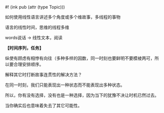 #! (ink pub (attr (type Topic)))

如何使用线性语言讲述多个角度或多个维故事，多线程的事物

语言的线性时间，思维的线程多维

words说话 -> 线性文本，阅读



**【时间序列，任务】**

纵使有顾虑有相悖有向往（多种多样的因数，同一时刻也要鲜明不要模棱两可，所以要合理安排顺序。


解释其它时打断故事连贯性的解决方法？

在同一时刻，我们只能表现出一种状态而不能表现出多种状态。

所以，你有没有选择，没有也是一种选择，因为当下的犹豫不决让时机已然过去。

当你确实后也意味着失去了其它可能性。
